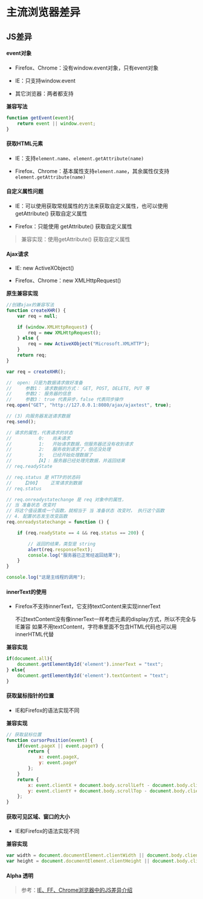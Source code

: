 # 主流浏览器差异

## JS差异

#### event对象

* Firefox、Chrome：没有window.event对象，只有event对象

* IE：只支持window.event

* 其它浏览器：两者都支持

**兼容写法**

``` js
function getEvent(event){
	return event || window.event;
}
```

#### 获取HTML元素

* IE：支持`element.name`、`element.getAttribute(name)` 

* Firefox、Chrome：基本属性支持`element.name`，其余属性仅支持`element.getAttribute(name)`

#### 自定义属性问题

* IE：可以使用获取常规属性的方法来获取自定义属性，也可以使用 getAttribute() 获取自定义属性

* Firefox：只能使用 getAttribute() 获取自定义属性

> 兼容实现：使用getAttribute() 获取自定义属性

#### Ajax请求

* IE: new ActiveXObject() 

* Firefox、Chrome：new XMLHttpRequest() 

**原生兼容实现**

``` js
//创建ajax的兼容写法
function createXHR() {
	var req = null;

	if (window.XMLHttpRequest) {
		req = new XMLHttpRequest();
	} else {
		req = new ActiveXObject("Microsoft.XMLHTTP");
	}
	return req;
}

var req = createXHR();

//  open: 只是为数据请求做好准备
//     参数1： 请求数据的方式： GET, POST, DELETE, PUT 等
//     参数2： 服务器的信息
//     参数3： true 代表异步，false 代表同步操作
req.open("GET", "http://127.0.0.1:8080/ajax/ajaxtest", true);

// (3) 向服务器发送请求数据
req.send();

// 请求的属性，代表请求的状态
//          0:   尚未请求
//          1:   开始请求数据，但服务器还没有收到请求
//          2:   服务收到请求了，但还没处理
//          3:   已经开始处理数据了
//         【4】: 服务器已经处理完数据，并返回结果
// req.readyState

// req.status 是 HTTP的状态码
//    【200】    正常请求到数据
// req.status

// req.onreadystatechange 是 req 对象中的属性，
// 当 准备状态 改变时
// 将这个值设置成一个函数，就相当于 当 准备状态 改变时， 执行这个函数
// 4. 配置状态发生改变函数
req.onreadystatechange = function () {

	if (req.readyState == 4 && req.status == 200) {

		// 返回的结果，类型是 string 
		alert(req.responseText);
		console.log("服务器已正常经返回结果");
	}
}

console.log("这是主线程的调用");
```

#### innerText的使用

* Firefox不支持innerText，它支持textContent来实现innerText

	不过textContent没有像innerText一样考虑元素的display方式，所以不完全与IE兼容
	如果不用textContent，字符串里面不包含HTML代码也可以用innerHTML代替

**兼容实现**

``` js
if(document.all){ 
	document.getElementById('element').innerText = "text"; 
} else{ 
	document.getElementById('element').textContent = "text"; 
} 
```

#### 获取鼠标指针的位置

* IE和Firefox的语法实现不同

**兼容实现**

``` js
// 获取鼠标位置
function cursorPosition(event) { 
	if(event.pageX || event.pageY) { 
		return {
			x: event.pageX, 
			y: event.pageY
		}; 
	} 
	return { 
		x: event.clientX + document.body.scrollLeft - document.body.clientLeft, 
		y: event.clientY + document.body.scrollTop - document.body.clientTop 
	}; 
} 
```

#### 获取可见区域、窗口的大小

* IE和Firefox的语法实现不同

**兼容实现**

``` js
var width = document.documentElement.clientWidth || document.body.clientWidth;
var height = document.documentElement.clientHeight || document.body.clientHeight;
```

#### Alpha 透明



> 参考：[IE、FF、Chrome浏览器中的JS差异介绍](https://www.jb51.net/article/40533.htm)
